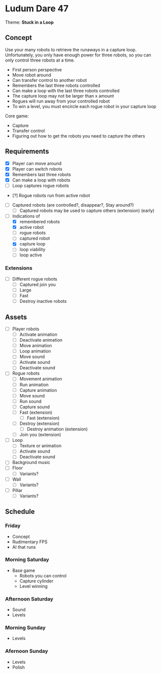 # Ludum Dare 47

Theme: **Stuck in a Loop**

## Concept

Use your many robots to retrieve the runaways in a capture loop. Unfortunately, you only have enough power for three robots, so you can only control three robots at a time.

* First person perspective
* Move robot around
* Can transfer control to another robot
* Remembers the last three robots controlled
* Can make a loop with the last three robots controlled
* The capture loop may not be larger than x amount
* Rogues will run away from your controlled robot
* To win a level, you must encircle each rogue robot in your capture loop

Core game:
* Capture
* Transfer control
* Figuring out how to get the robots you need to capture the others

## Requirements

- [x] Player can move around
- [x] Player can switch robots
- [x] Remembers last three robots
- [x] Can make a loop with robots
- [ ] Loop captures rogue robots
- [?] Rogue robots run from active robot
- [ ] Captured robots (are controlled?, disappear?, Stay around?)
	- [ ] Captured robots may be used to capture others (extension) (early)
- [ ] Indications of
	- [x] remembered robots
	- [x] active robot
	- [ ] rogue robots
	- [ ] captured robot
	- [x] capture loop
	- [ ] loop viability
	- [ ] loop active

### Extensions
- [ ] Different rogue robots
	- [ ] Captured join you
	- [ ] Large
	- [ ] Fast
	- [ ] Destroy inactive robots

## Assets
- [ ] Player robots
	- [ ] Activate animation
	- [ ] Deactivate animation
	- [ ] Move animation
	- [ ] Loop animation
	- [ ] Move sound
	- [ ] Activate sound
	- [ ] Deactivate sound
- [ ] Rogue robots
	- [ ] Movement animation
	- [ ] Run animation
	- [ ] Capture animation
	- [ ] Move sound
	- [ ] Run sound
	- [ ] Capture sound
	- [ ] Fast (extension)
		- [ ] Fast (extension)
	- [ ] Destroy (extension)
		- [ ] Destroy animation (extension)
	- [ ] Join you (extension)
- [ ] Loop
	- [ ] Texture or animation
	- [ ] Activate sound
	- [ ] Deactivate sound
- [ ] Background music
- [ ] Floor
	- [ ] Variants?
- [ ] Wall
	- [ ] Variants?
- [ ] Pillar
	- [ ] Variants?

## Schedule

### Friday
* Concept
* Rudimentary FPS
* AI that runs

### Morning Saturday
* Base game
	- Robots you can control
	- Capture cylinder
	- Level winning

### Afternoon Saturday
* Sound
* Levels

### Morning Sunday
* Levels

### Afernoon Sunday
* Levels
* Polish